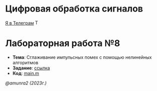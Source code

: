 # Цифровая обработка сигналов

[Я в Телеграм](https://t.me/amunra2) <img src="https://img.icons8.com/external-tal-revivo-shadow-tal-revivo/344/external-telegram-is-a-cloud-based-instant-messaging-and-voice-over-ip-service-logo-shadow-tal-revivo.png" alt="Telegram" width=15>

# Лабораторная работа №8

* **Тема**: Сглаживание импульсных помех с помощью нелинейных алгоритмов
* **Задание**: [ссылка](./task.pdf)
* **Код**: [main.m](./main.m)


_@amunra2 (2023г.)_
